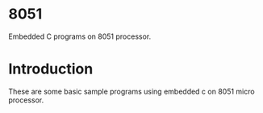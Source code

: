 # 8051
  Embedded C programs on 8051 processor.
# Introduction
  These are some basic sample programs using embedded c on 8051 micro processor.
